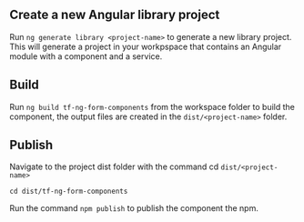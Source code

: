 
## Create a new Angular library project

Run `ng generate library <project-name>` to generate a new library project. This will generate a project in your workpspace that contains an Angular module with a component and a service.  

## Build

Run `ng build tf-ng-form-components` from the workspace folder to build the component, the output files are created in the `dist/<project-name>` folder.

## Publish

Navigate to the project dist folder with the command cd `dist/<project-name>`

`cd dist/tf-ng-form-components`

Run the command `npm publish` to publish the component the npm.